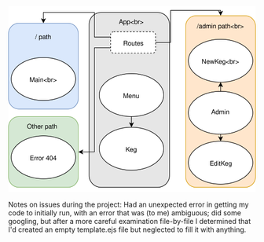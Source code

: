 ![alt text](./ComponentDiagram2.svg "Component Diagram")

Notes on issues during the project:  Had an unexpected error in getting my code to initially run, with an error that was (to me) ambiguous; did some googling, but after a more careful examination file-by-file I determined that I'd created an empty template.ejs file but neglected to fill it with anything.
